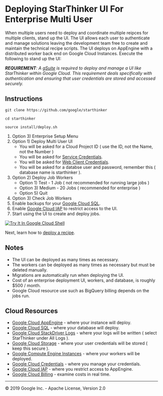 # Deploying StarThinker UI For Enterprise Multi User 

When multiple users need to deploy and coordinate multiple reipces for multiple clients, stand up the UI.
The UI allows each user to authenticate and manage solutions leaving the development team free to create
and maintain the technical recipe scripts.  The UI deploys on AppEngine with a distributed worker back 
end on Google Cloud Instances. Execute the following to stand up the UI:

*__REQUIREMENT__: A [gSuite](https://gsuite.google.com/) is required to deploy and manage a UI like StarThinker
within Google Cloud.  This requirement deals specifically with authentication and ensuring that user
credentials are stored and accessed securely.*

## Instructions
```
git clone https://github.com/google/starthinker
```
```
cd starthinker
```
```
source install/deploy.sh
```

 1. Option 3) Enterprise Setup Menu 
 1. Option 1) Deploy Multi User UI
     - You will be asked for a Cloud Project ID ( use the ID, not the Name, not the Number )
     - You will be asked for [Service Credentials](cloud_service.md).
     - You will be asked for [Web Client Credentials](cloud_client_web.md).
     - You will be asked for a databse user and password, remember this ( database name is starthinker ).
 1. Option 2) Deploy Job Workers
     - Option 1) Test - 1 Job ( not recommended for running large jobs )
     - Option 3) Medium - 20 Jobs ( recommended for enterprise )
     - Option 5) Quit
 1. Option 3) Check Job Workers
 1. Enable backups for your [Google Cloud SQL](https://console.cloud.google.com/sql).
 1. Enable [Google Cloud IAP](https://console.cloud.google.com/security/iap) to restrict access to the UI.
 1. Start using the UI to create and deploy jobs.

[![Try It In Google Cloud Shell](http://gstatic.com/cloudssh/images/open-btn.svg)](https://console.cloud.google.com/cloudshell/editor?cloudshell_git_repo=https%3A%2F%2Fgithub.com%2Fgoogle%2Fstarthinker&cloudshell_tutorial=tutorials/deploy_enterprise.md)

Next, learn how to [deploy a recipe](ui_recipe.md).

## Notes

 - The UI can be deployed as many times as necessary.
 - The workers can be deployed as many times as necessary but must be deleted manually.
 - Migrations are automatically run when deploying the UI.
 - Cost of an enterprise deployment UI, workers, and database, is roughly $500 / month. 
 - Google Cloud resource use such as BigQuery billing depends on the jobs run.
 

## Cloud Resources

  - [Google Cloud AppEngine](https://console.cloud.google.com/appengine) - where your instance will deploy.
  - [Google Cloud SQL](https://console.cloud.google.com/sql) - where your database will deploy.
  - [Google Cloud StackDriver Logs](https://console.cloud.google.com/logs/viewer) - where your logs will be written ( select StarThinker under All Logs ).
  - [Google Cloud Storage](https://console.cloud.google.com/storage/browser) - where your user credentials will be stored ( keep this secure ).
  - [Google Compute Engine Instances](https://console.cloud.google.com/compute/instances) - where your workers will be deployed.
  - [Google Cloud Credentials](https://console.cloud.google.com/apis/credentials) - where you manage your credentials.
  - [Google Cloud IAP](https://console.cloud.google.com/security/iap) - where you restrict access to AppEngine.
  - [Google Cloud Billing](https://console.cloud.google.com/billing/linkedaccount) - examine costs in real time.

---
&copy; 2019 Google Inc. - Apache License, Version 2.0
